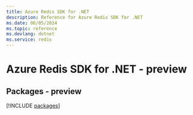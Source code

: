 ```yaml
---
title: Azure Redis SDK for .NET
description: Reference for Azure Redis SDK for .NET
ms.date: 06/05/2024
ms.topic: reference
ms.devlang: dotnet
ms.service: redis
---
```

# Azure Redis SDK for .NET - preview
## Packages - preview
[!INCLUDE [packages](redis-index.md)]